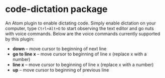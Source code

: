 # code-dictation package

An Atom plugin to enable dictating code. Simply enable dictation on your
computer, type `Ctrl+Alt+O` to start observing the text editor and go nuts
with voice commands. Below are the voice commands currently supported by this
plugin:

* **down** – move cursor to beginning of next line
* **go to line x** – move cursor to beginning of line x (replace x with a number)
* **line x** – move cursor to beginning of line x (replace x with a number)
* **up** – move cursor to beginning of previous line
